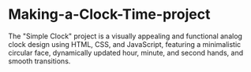# Making-a-Clock-Time-project
The "Simple Clock" project is a visually appealing and functional analog clock design using HTML, CSS, and JavaScript, featuring a minimalistic circular face, dynamically updated hour, minute, and second hands, and smooth transitions.
